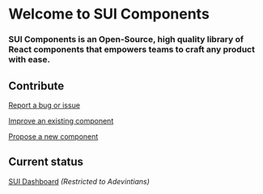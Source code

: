 # Welcome to SUI Components

### SUI Components is an Open-Source, high quality library of React components that empowers teams to craft any product with ease.

## Contribute

<a href="https://github.com/SUI-Components/sui-components/issues/new?template=report-a-bug---issue.md" target="_blank">Report a bug or issue</a>

<a href="https://github.com/SUI-Components/sui-components/issues/new?template=improve-and-existing-component.md" target="_blank">Improve an existing component</a>

<a href="https://github.com/SUI-Components/sui-components/issues/new?template=propose-a-new-component.md" target="_blank">Propose a new component</a>

## Current status

<a href="https://pages.github.mpi-internal.com/scmspain/sui-dashboard/" target="_blank">SUI Dashboard</a> <i>(Restricted to Adevintians)</i>

